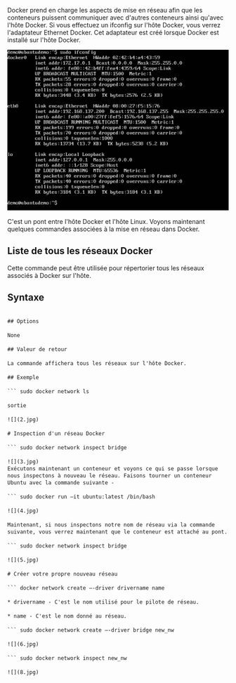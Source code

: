 Docker prend en charge les aspects de mise en réseau afin que les conteneurs puissent communiquer avec d'autres conteneurs ainsi qu'avec l'hôte Docker. Si vous effectuez un ifconfig sur l'hôte Docker, vous verrez l'adaptateur Ethernet Docker. Cet adaptateur est créé lorsque Docker est installé sur l'hôte Docker.

![](1.jpg)

C'est un pont entre l'hôte Docker et l'hôte Linux. Voyons maintenant quelques commandes associées à la mise en réseau dans Docker.

## Liste de tous les réseaux Docker

Cette commande peut être utilisée pour répertorier tous les réseaux associés à Docker sur l'hôte.

## Syntaxe

``` docker network ls 

## Options	

None

## Valeur de retour

La commande affichera tous les réseaux sur l'hôte Docker.

## Exemple

``` sudo docker network ls

sortie

![](2.jpg)

# Inspection d'un réseau Docker

``` sudo docker network inspect bridge 

![](3.jpg)
Exécutons maintenant un conteneur et voyons ce qui se passe lorsque nous inspectons à nouveau le réseau. Faisons tourner un conteneur Ubuntu avec la commande suivante -

``` sudo docker run –it ubuntu:latest /bin/bash 

![](4.jpg)

Maintenant, si nous inspectons notre nom de réseau via la commande suivante, vous verrez maintenant que le conteneur est attaché au pont.

``` sudo docker network inspect bridge

![](5.jpg)

# Créer votre propre nouveau réseau

``` docker network create –-driver drivername name 

* drivername - C'est le nom utilisé pour le pilote de réseau.

* name - C'est le nom donné au réseau.

``` sudo docker network create –-driver bridge new_nw 

![](6.jpg)

``` sudo docker network inspect new_nw 

![](8.jpg)
